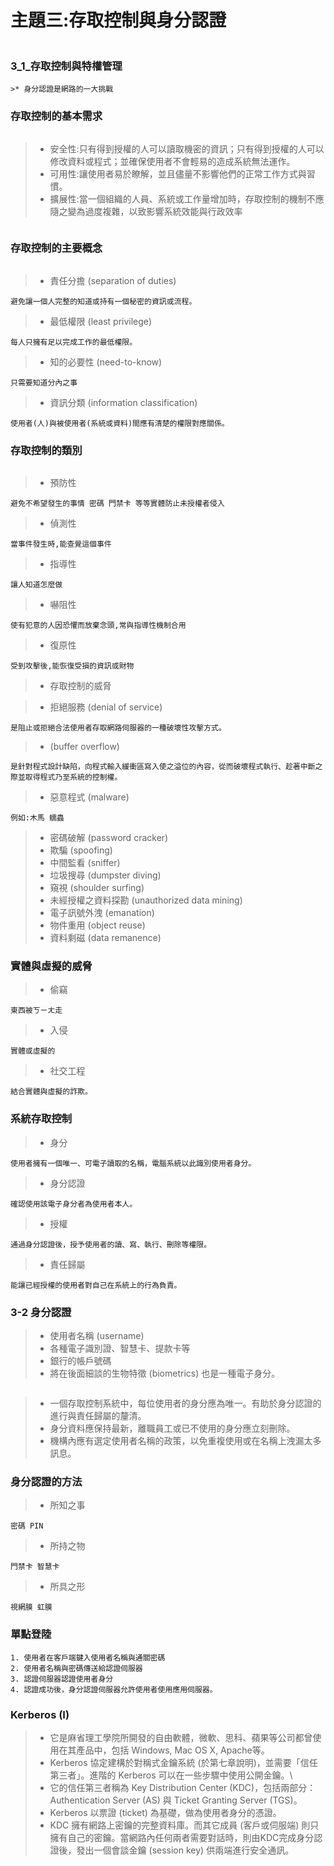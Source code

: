 #   主題三:存取控制與身分認證
```
```

### 3_1_存取控制與特權管理
```
>* 身分認證是網路的一大挑戰
```
### 存取控制的基本需求
```
```
>* 安全性:只有得到授權的人可以讀取機密的資訊；只有得到授權的人可以修改資料或程式；並確保使用者不會輕易的造成系統無法運作。
>* 可用性:讓使用者易於瞭解，並且儘量不影響他們的正常工作方式與習慣。
>* 擴展性:當一個組織的人員、系統或工作量增加時，存取控制的機制不應隨之變為過度複雜，以致影響系統效能與行政效率
```
```
### 存取控制的主要概念
```
```

>* 責任分擔 (separation of duties)
```
避免讓一個人完整的知道或持有一個秘密的資訊或流程。
```
>* 最低權限 (least privilege)
```
每人只擁有足以完成工作的最低權限。
```
>* 知的必要性 (need-to-know)
```
只需要知道分內之事
```
>* 資訊分類 (information classification)
```
使用者(人)與被使用者(系統或資料)間應有清楚的權限對應關係。
```

### 存取控制的類別
```
```
>* 預防性
```
避免不希望發生的事情 密碼 門禁卡 等等實體防止未授權者侵入
```
>* 偵測性
```
當事件發生時,能查覺這個事件 
```
>* 指導性
```
讓人知道怎麼做
```
>* 嚇阻性
```
使有犯意的人因恐懼而放棄念頭,常與指導性機制合用
```
>* 復原性
```
受到攻擊後,能恢復受損的資訊或財物
```
>* 存取控制的威脅


>* 拒絕服務 (denial of service)
```
是阻止或拒絕合法使用者存取網路伺服器的一種破壞性攻擊方式。
```
>*  (buffer overflow)
```
是針對程式設計缺陷，向程式輸入緩衝區寫入使之溢位的內容，從而破壞程式執行、趁著中斷之際並取得程式乃至系統的控制權。
```
>* 惡意程式 (malware)
```
例如:木馬 蠕蟲
```
>* 密碼破解 (password cracker)
>* 欺騙 (spoofing)
>* 中間監看 (sniffer)
>* 垃圾搜尋 (dumpster diving)
>* 窺視 (shoulder surfing)
>* 未經授權之資料探勘 (unauthorized data mining)
>* 電子訊號外洩 (emanation)
>* 物件重用 (object reuse)
>* 資料剩磁 (data remanence)
### 實體與虛擬的威脅

>* 偷竊
```
東西被ㄎㄧㄤ走
```
>* 入侵
```
實體或虛擬的
```
>* 社交工程
```
結合實體與虛擬的詐欺。
```

### 系統存取控制

>* 身分
```
使用者擁有一個唯一、可電子讀取的名稱，電腦系統以此識別使用者身分。
```
>* 身分認證
```
確認使用該電子身分者為使用者本人。
```
>* 授權
```
通過身分認證後，授予使用者的讀、寫、執行、刪除等權限。
```
>* 責任歸屬
```
能讓已經授權的使用者對自己在系統上的行為負責。
```

### 3-2 身分認證

>* 使用者名稱 (username)
>* 各種電子識別證、智慧卡、提款卡等
>* 銀行的帳戶號碼 
>* 將在後面細談的生物特徵 (biometrics) 也是一種電子身分。
```
```
>* 一個存取控制系統中，每位使用者的身分應為唯一。有助於身分認證的進行與責任歸屬的釐清。
>* 身分資料應保持最新，離職員工或已不使用的身分應立刻刪除。
>* 機構內應有選定使用者名稱的政策，以免重複使用或在名稱上洩漏太多訊息。

### 身分認證的方法

>* 所知之事
```
密碼 PIN
```
>* 所持之物
```
門禁卡 智慧卡
```
>* 所具之形
```
視網膜 虹膜
```

### 單點登陸

```
1. 使用者在客戶端鍵入使用者名稱與通關密碼
2. 使用者名稱與密碼傳送給認證伺服器
3. 認證伺服器認證使用者身分
4. 認證成功後，身分認證伺服器允許使用者使用應用伺服器。
```

### Kerberos (I)
>* 它是麻省理工學院所開發的自由軟體，微軟、思科、蘋果等公司都曾使用在其產品中，包括 Windows, Mac OS X, Apache等。
>* Kerberos 協定建構於對稱式金鑰系統 (於第七章說明)，並需要「信任第三者」。進階的 Kerberos 可以在一些步驟中使用公開金鑰。\
>* 它的信任第三者稱為 Key Distribution Center (KDC)，包括兩部分：Authentication Server (AS) 與 Ticket Granting Server (TGS)。
>* Kerberos 以票證 (ticket) 為基礎，做為使用者身分的憑證。
>* KDC 擁有網路上密鑰的完整資料庫。而其它成員 (客戶或伺服端) 則只擁有自己的密鑰。當網路內任何兩者需要對話時，則由KDC完成身分認證後，發出一個會談金鑰 (session key) 供兩端進行安全通訊。

